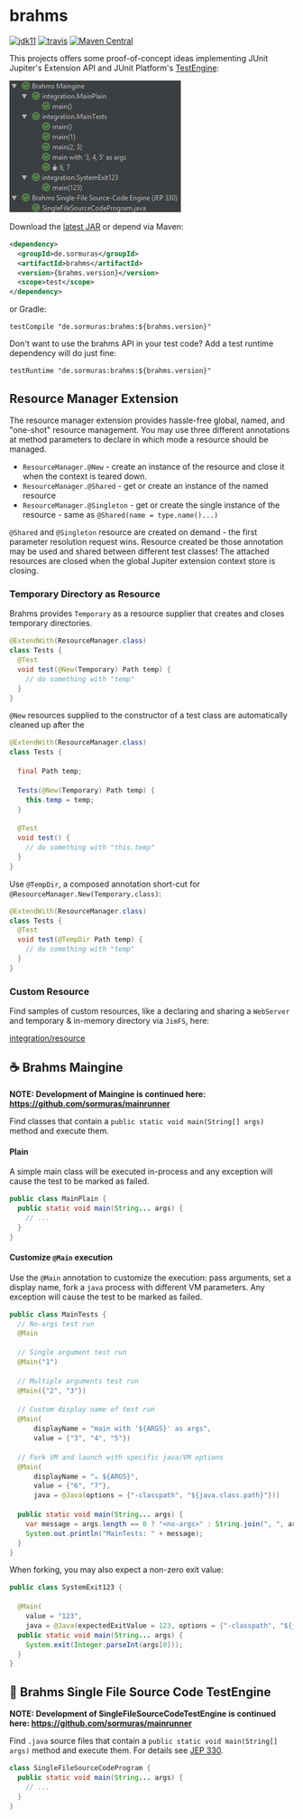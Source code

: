 # brahms

[![jdk11](https://img.shields.io/badge/jdk-11-blue.svg)](http://jdk.java.net/11)
[![travis](https://travis-ci.com/sormuras/brahms.svg?branch=master)](https://travis-ci.com/sormuras/brahms)
[![Maven Central](https://img.shields.io/maven-central/v/de.sormuras/brahms.svg?label=Maven%20Central)](https://search.maven.org/search?q=g:%22de.sormuras%22%20AND%20a:%22brahms%22)

This projects offers some proof-of-concept ideas implementing JUnit Jupiter's Extension API and JUnit Platform's
[TestEngine](https://junit.org/junit5/docs/current/user-guide/#launcher-api-engines-custom):

![Brahms Overview](docs/brahms-overview.png)

Download the [latest JAR](https://search.maven.org/remote_content?g=de.sormuras&a=brahms&v=LATEST) or depend via Maven:

```xml
<dependency>
  <groupId>de.sormuras</groupId>
  <artifactId>brahms</artifactId>
  <version>{brahms.version}</version>
  <scope>test</scope>
</dependency>
```

or Gradle:

```
testCompile "de.sormuras:brahms:${brahms.version}"
```

Don't want to use the brahms API in your test code?
Add a test runtime dependency will do just fine:

```
testRuntime "de.sormuras:brahms:${brahms.version}"
```

## Resource Manager Extension

The resource manager extension provides hassle-free global, named, and "one-shot" resource management.
You may use three different annotations at method parameters to declare in which mode a resource should be managed.

- `ResourceManager.@New` - create an instance of the resource and close it when the context is teared down.
- `ResourceManager.@Shared` - get or create an instance of the named resource
- `ResourceManager.@Singleton` - get or create the single instance of the resource - same as `@Shared(name = type.name()...)` 

`@Shared` and `@Singleton` resource are created on demand - the first parameter resolution request wins.
Resource created be those annotation may be used and shared between different test classes!
The attached resources are closed when the global Jupiter extension context store is closing.

### Temporary Directory as Resource

Brahms provides `Temporary` as a resource supplier that creates and closes temporary directories.

```java
@ExtendWith(ResourceManager.class)
class Tests { 
  @Test
  void test(@New(Temporary) Path temp) {
	// do something with "temp"
  }
}
```

`@New` resources supplied to the constructor of a test class are automatically cleaned up after the 
```java
@ExtendWith(ResourceManager.class)
class Tests {

  final Path temp;		
	
  Tests(@New(Temporary) Path temp) {
	this.temp = temp;
  }
  
  @Test
  void test() {
	// do something with "this.temp"
  }
}
```

Use `@TempDir`, a composed annotation short-cut for `@ResourceManager.New(Temporary.class)`:

```java
@ExtendWith(ResourceManager.class)
class Tests { 
  @Test
  void test(@TempDir Path temp) {
	// do something with "temp"
  }
}
```


### Custom Resource

Find samples of custom resources, like a declaring and sharing a `WebServer` and temporary & in-memory directory via `JimFS`, here:

[integration/resource](https://github.com/sormuras/brahms/tree/master/src/test/java/integration/resource)

## ☕ Brahms Maingine

**NOTE: Development of Maingine is continued here: https://github.com/sormuras/mainrunner**

Find classes that contain a `public static void main(String[] args)` method
and execute them.

#### Plain

A simple main class will be executed in-process and any exception will cause
the test to be marked as failed.

```java
public class MainPlain {
  public static void main(String... args) {
    // ...
  }
}
```

#### Customize `@Main` execution

Use the `@Main` annotation to customize the execution: pass arguments, set a
display name, fork a `java` process with different VM parameters. Any exception
will cause the test to be marked as failed.

```java
public class MainTests {
  // No-args test run
  @Main

  // Single argument test run
  @Main("1")

  // Multiple arguments test run
  @Main({"2", "3"})

  // Custom display name of test run
  @Main(
      displayName = "main with '${ARGS}' as args",
      value = {"3", "4", "5"})

  // Fork VM and launch with specific java/VM options
  @Main(
      displayName = "☕ ${ARGS}",
      value = {"6", "7"},
      java = @Java(options = {"-classpath", "${java.class.path}"}))

  public static void main(String... args) {
    var message = args.length == 0 ? "<no-args>" : String.join(", ", args);
    System.out.println("MainTests: " + message);
  }
}
```

When forking, you may also expect a non-zero exit value:

```java
public class SystemExit123 {

  @Main(
  	value = "123",
  	java = @Java(expectedExitValue = 123, options = {"-classpath", "${java.class.path}"}))              
  public static void main(String... args) {
    System.exit(Integer.parseInt(args[0]));
  }
}
```

## 📜 Brahms Single File Source Code TestEngine

**NOTE: Development of SingleFileSourceCodeTestEngine is continued here: https://github.com/sormuras/mainrunner**

Find `.java` source files that contain a `public static void main(String[] args)` method
and execute them. For details see [JEP 330](http://openjdk.java.net/jeps/330).

```java
class SingleFileSourceCodeProgram {
  public static void main(String... args) {
    // ...
  }
}
```
